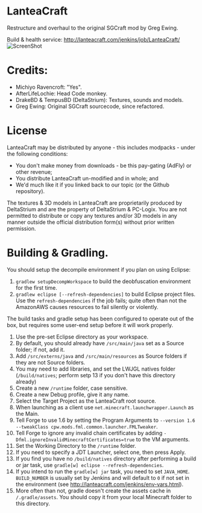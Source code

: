 LanteaCraft
================
Restructure and overhaul to the original SGCraft mod by Greg Ewing.

Build & health service: http://lanteacraft.com/jenkins/job/LanteaCraft/ ![ScreenShot](http://lanteacraft.com/jenkins/job/LanteaCraft/badge/icon/build_status.png)


Credits:
================
* Michiyo Ravencroft: "Yes".
* AfterLifeLochie: Head Code monkey. 
* DrakeBD & TempusBD (DeltaStrium): Textures, sounds and models.
* Greg Ewing: Original SGCraft sourcecode, since refactored.

License
================
LanteaCraft may be distributed by anyone - this includes modpacks - under the following conditions:
* You don't make money from downloads - be this pay-gating (AdFly) or other revenue;
* You distribute LanteaCraft un-modified and in whole; and
* We'd much like it if you linked back to our topic (or the Github repository).

The textures & 3D models in LanteaCraft are proprietarily produced by DeltaStrium and are the property of DeltaStrium & PC-Logix. You are not permitted to distribute or copy any textures and/or 3D models in any manner outside the official distribution form(s) without prior written permission.

Building & Gradling.
================
You should setup the decompile environment if you plan on using Eclipse:

1. `gradlew setupDecompWorkspace` to build the deobfuscation environment for the first time.
2. `gradlew eclipse [--refresh-dependencies]` to build Eclipse project files. Use the `refresh-dependencies` if the job fails; quite often than not the AmazonAWS causes resources to fail silently or violently.


The build tasks and gradle setup has been configured to operate out of the box, but requires some user-end setup before it will work properly.

1. Use the pre-set Eclipse directory as your workspace.
2. By default, you should already have `/src/main/java` set as a Source folder; if not, add it.
3. Add `/src/externs/java` and `/src/main/resources` as Source folders if they are not Source folders.
4. You may need to add libraries, and set the LWJGL natives folder (`/build/natives`; perform setp 13 if you don't have this directory already)
5. Create a new `/runtime` folder, case sensitive.
6. Create a new Debug profile, give it any name.
7. Select the Target Project as the LanteaCraft root source.
8. When launching as a client use `net.minecraft.launchwrapper.Launch` as the Main.
9. Tell Forge to use 1.6 by setting the Program Arguments to `--version 1.6 --tweakClass cpw.mods.fml.common.launcher.FMLTweaker`.
10. Tell Forge to ignore any invalid chain certificates by adding `-Dfml.ignoreInvalidMinecraftCertificates=true` to the VM arguments.
11. Set the Working Directory to the `/runtime` folder.
12. If you need to specify a JDT Launcher, select one, then press Apply.
13. If you find you have no `/build/natives` directory after performing a build or jar task, use `gradle[w] eclipse --refresh-dependencies`.
14. If you intend to run the `gradle[w] jar` task, you need to set `JAVA_HOME`. `BUILD_NUMBER` is usually set by Jenkins and will default to `0` if not set in the environment (see http://lanteacraft.com/jenkins/env-vars.html).
15. More often than not, gradle doesn't create the assets cache in `/.gradle/assets`. You should copy it from your local Minecraft folder to this directory.